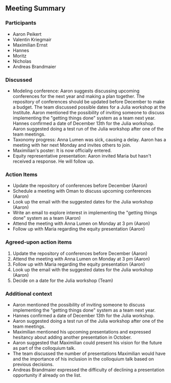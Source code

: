 ## Meeting Summary

### Participants
- Aaron Peikert
- Valentin Kriegmair
- Maximilian Ernst
- Hannes
- Moritz
- Nicholas
- Andreas Brandmaier

### Discussed
- Modeling conference: Aaron suggests discussing upcoming conferences for the next year and making a plan together. The repository of conferences should be updated before December to make a budget. The team discussed possible dates for a Julia workshop at the Institute. Aaron mentioned the possibility of inviting someone to discuss implementing the "getting things done" system as a team next year. Hannes confirmed a date of December 13th for the Julia workshop. Aaron suggested doing a test run of the Julia workshop after one of the team meetings.
- Taxonomy progress: Anna Lumen was sick, causing a delay. Aaron has a meeting with her next Monday and invites others to join.
- Maximilian's poster: It is now officially entered.
- Equity representative presentation: Aaron invited Maria but hasn't received a response. He will follow up.

### Action Items
- Update the repository of conferences before December (Aaron)
- Schedule a meeting with Oman to discuss upcoming conferences (Aaron)
- Look up the email with the suggested dates for the Julia workshop (Aaron)
- Write an email to explore interest in implementing the "getting things done" system as a team (Aaron)
- Attend the meeting with Anna Lumen on Monday at 3 pm (Aaron)
- Follow up with Maria regarding the equity presentation (Aaron)

### Agreed-upon action items
1. Update the repository of conferences before December (Aaron)
2. Attend the meeting with Anna Lumen on Monday at 3 pm (Aaron)
3. Follow up with Maria regarding the equity presentation (Aaron)
4. Look up the email with the suggested dates for the Julia workshop (Aaron)
5. Decide on a date for the Julia workshop (Team)

### Additional context
- Aaron mentioned the possibility of inviting someone to discuss implementing the "getting things done" system as a team next year.
- Hannes confirmed a date of December 13th for the Julia workshop.
- Aaron suggested doing a test run of the Julia workshop after one of the team meetings.
- Maximilian mentioned his upcoming presentations and expressed hesitancy about adding another presentation in October.
- Aaron suggested that Maximilian could present his vision for the future as part of the colloquium talk.
- The team discussed the number of presentations Maximilian would have and the importance of his inclusion in the colloquium talk based on previous decisions.
- Andreas Brandmaier expressed the difficulty of declining a presentation opportunity if already on the list.